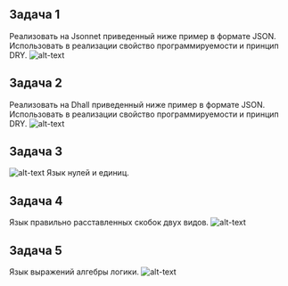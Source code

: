 ## Задача 1
Реализовать на Jsonnet приведенный ниже пример в формате JSON. Использовать в реализации свойство программируемости и принцип DRY.
![alt-text](https://sun9-7.userapi.com/impg/BNG1u62bVTA5gKUSVYQXefREXGgfXlN8POEUIA/8eU7nfmgYX4.jpg?size=1566x610&quality=96&sign=25072de2c51ec04bd53a1008c0da5ab3&type=album)
## Задача 2
Реализовать на Dhall приведенный ниже пример в формате JSON. Использовать в реализации свойство программируемости и принцип DRY.
![alt-text](https://sun9-79.userapi.com/impg/HstugTyN_0n5koV0d78Deu_h8e98l0IxvdCtTw/M6eHmBMfauE.jpg?size=1172x492&quality=96&sign=1eefcdac89c91c16277c941ab9279e84&type=album)
## Задача 3
![alt-text](https://sun9-57.userapi.com/impg/yDNV0lzqVPL8y24dVElcV4zWXt1dzgLEQmEHrg/Cg7KEn9fEoE.jpg?size=608x612&quality=96&sign=72203164e6d00505327f4b605f2eb717&type=album)
Язык нулей и единиц.
## Задача 4
Язык правильно расставленных скобок двух видов.
![alt-text](https://sun9-34.userapi.com/impg/67-7q74Iwk2GxqdDvLasDtOhQ4AYGcDV7AZyFg/9-0kfJNe9Mw.jpg?size=546x620&quality=96&sign=66b12ee206dd87a2c76fc789a4ec9b7d&type=album)
## Задача 5
Язык выражений алгебры логики.
![alt-text](https://sun9-13.userapi.com/impg/52wnYvqvCHN8vcec-Vc6cv9eF1WyDgk28DriXg/d_bwmmTtgx8.jpg?size=552x616&quality=96&sign=864f3bdbdb1f7f089ecd9ed6c251147f&type=album)
